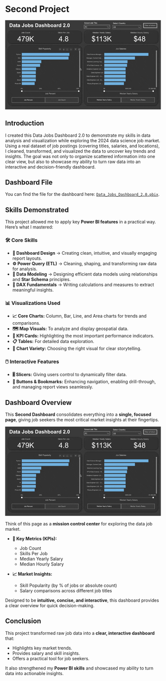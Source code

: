 # Second Project

![dashboard overview](Project2_Dashboard_Overview.gif)

## Introduction

I created this Data Jobs Dashboard 2.0 to demonstrate my skills in data analysis and visualization while exploring the 2024 data science job market. Using a real dataset of job postings (covering titles, salaries, and locations), I cleaned, transformed, and visualized the data to uncover key trends and insights. The goal was not only to organize scattered information into one clear view, but also to showcase my ability to turn raw data into an interactive and decision-friendly dashboard.

## Dashboard File

You can find the file for the dashboard here: [`Data_Jobs_Dashboard_2.0.pbix`](Data_Jobs_Dashboard_2.0.pbix).


## Skills Demonstrated

This project allowed me to apply key **Power BI features** in a practical way. Here’s what I mastered:  

### 🛠 Core Skills
- **🎨 Dashboard Design** → Creating clean, intuitive, and visually engaging report layouts.  
- **⚙️ Power Query (ETL)** → Cleaning, shaping, and transforming raw data for analysis.  
- **🔗 Data Modeling** → Designing efficient data models using relationships and **Star Schema** principles.  
- **🧮 DAX Fundamentals** → Writing calculations and measures to extract meaningful insights.  

### 📊 Visualizations Used
- **📈 Core Charts:** Column, Bar, Line, and Area charts for trends and comparisons.  
- **🗺️ Map Visuals:** To analyze and display geospatial data.  
- **🔢 KPI Cards:** Highlighting the most important performance indicators.  
- **📋 Tables:** For detailed data exploration.  
- **🎨 Chart Variety:** Choosing the right visual for clear storytelling.  

### 🖱️ Interactive Features
- **🎚️ Slicers:** Giving users control to dynamically filter data.  
- **🔘 Buttons & Bookmarks:** Enhancing navigation, enabling drill-through, and managing report views seamlessly.  

## Dashboard Overview

This **Second Dashboard** consolidates everything into a **single, focused page**, giving job seekers the most critical market insights at their fingertips.  

![dashboard overview](Project2_Dashboard_Overview.gif)
 
Think of this page as a **mission control center** for exploring the data job market.  

- **📌 Key Metrics (KPIs):**  
  - Job Count  
  - Skills Per Job  
  - Median Yearly Salary  
  - Median Hourly Salary  

- **📈 Market Insights:**  
  - Skill Popularity (by % of jobs or absolute count)  
  - Salary comparisons across different job titles  

Designed to be **intuitive, concise, and interactive**, this dashboard provides a clear overview for quick decision-making.  


## Conclusion 

This project transformed raw job data into a **clear, interactive dashboard** that:  
- Highlights key market trends.  
- Provides salary and skill insights.  
- Offers a practical tool for job seekers.  

It also strengthened my **Power BI skills** and showcased my ability to turn data into actionable insights.  
